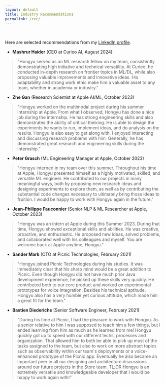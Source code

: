 ```yaml
---
layout: default
title: Industry Recommendations
permalink: /rec/
---
```



<br>

Here are selected recommendations from my [LinkedIn profile](https://www.linkedin.com/in/HongyuHe/).

* **Mashrur Haider** (CEO at Curieo AI, August 2024)

> "Hongyu served as an ML research fellow on my team, consistently demonstrating high initiative and technical versatility. At Curieo, he conducted in-depth research on frontier topics in ML/DL, while also proposing valuable improvements and innovative ideas. His adaptability and strong work ethic make him a valuable asset to any team, whether in academia or industry."

* **Zhe Gan** (Research Scientist at Apple AI/ML, October 2023)

> "Hongyu worked on the multimodal project during his summer internship at Apple. From what I observed, Hongyu has done a nice job during the internship. He has strong engineering skills and also demonstrates the ability of critical thinking. He is able to design the experiments he wants to run, implement ideas, and do analysis on the results. Hongyu is also easy to get along with. I enjoyed interacting and discussing research problems with him. Generally, he has demonstrated great research and engineering skills during the internship."

* **Peter Grasch** (ML Engineering Manager at Apple, October 2023)

> "Hongyu interned in my team over this summer.
Throughout his time at Apple, Hongyu presented himself as a highly motivated, skilled, and versatile ML engineer. He contributed to our projects in many meaningful ways, both by proposing new research ideas and designing experiments to explore them, as well as by contributing the substantial code changes necessary to ultimately bring those ideas to fruition.
I would be happy to work with Hongyu again in the future."

* **Jean-Philippe Fauconnier** (Senior NLP & ML Researcher at Apple, October 2023)

> "Hongyu was an intern at Apple during this Summer 2023. During that time, Hongyu showed exceptional skills and abilities. He was creative, proactive, and enthusiastic. He proposed new ideas, solved problems, and collaborated well with his colleagues and myself. You are welcome back at Apple anytime, Hongyu."

* **Sander Mark** (CTO at Picnic Technologies, February 2021)

> "Hongyu joined Picnic Technologies during his studies. It was immediately clear that his sharp mind would be a great addition to Picnic. Even though Hongyu did not have much prior Java development experience, he picked up these skills very quickly. He contributed both to our core product and worked on experimental prototypes for voice integration. Besides his technical aptitude, Hongyu also has a very humble yet curious attitude, which made him a great fit for the team."

* **Bastien Diederichs** (Senior Software Engineer, February 2021)

> "During his time at Picnic, I had the pleasure to work with Hongyu. As a senior relative to him I was supposed to teach him a few things, but I ended learning from him as much as he learned from me!
Hongyu quickly got up to speed with our different techs, processes and organization. That allowed him to both be able to pick up most of the tasks assigned to the team, but also to work on more abstract topics such as observability within our team's deployments or a voice-enhanced prototype of the Picnic app.
Eventually he also became an important peer in all our designing and architecture discussions around our future projects in the Store team. 
TL;DR Hongyu is an extremely versatile and knowledgeable developer that I would be happy to work again with!"
